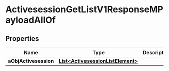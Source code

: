 

# ActivesessionGetListV1ResponseMPayloadAllOf


## Properties

| Name | Type | Description | Notes |
|------------ | ------------- | ------------- | -------------|
|**aObjActivesession** | [**List&lt;ActivesessionListElement&gt;**](ActivesessionListElement.md) |  |  |



